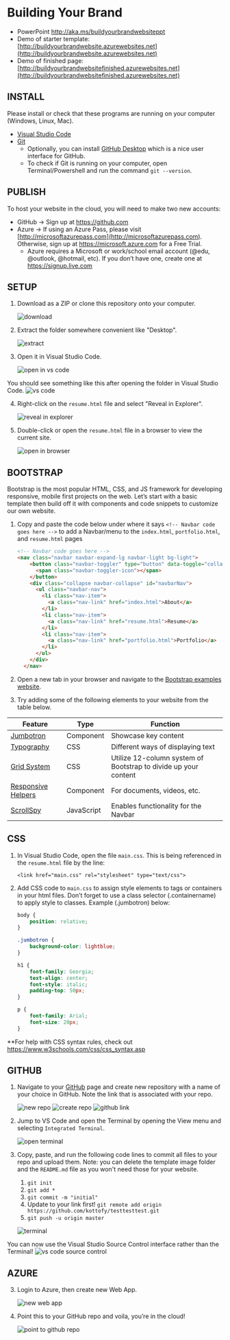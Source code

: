 # Building Your Brand 

- PowerPoint [http://aka.ms/buildyourbrandwebsiteppt
](http://aka.ms/buildyourbrandwebsiteppt)
- Demo of starter template: [http://buildyourbrandwebsite.azurewebsites.net](http://buildyourbrandwebsite.azurewebsites.net)
- Demo of finished page: [http://buildyourbrandwebsitefinished.azurewebsites.net](http://buildyourbrandwebsitefinished.azurewebsites.net)


## INSTALL
Please install or check that these programs are running on your computer (Windows, Linux, Mac).
- [Visual Studio Code](https://code.visualstudio.com/) 
- [Git](https://git-scm.com/book/en/v2/Getting-Started-Installing-Git)
    - Optionally, you can install [GitHub Desktop](https://desktop.github.com/) which is a nice user interface for GitHub.
    - To check if Git is running on your computer, open Terminal/Powershell and run the command `git --version`.

## PUBLISH
To host your website in the cloud, you will need to make two new accounts:
- GitHub -> Sign up at https://github.com 
- Azure -> If using an Azure Pass, please visit [http://microsoftazurepass.com](http://microsoftazurepass.com). Otherwise, sign up at https://microsoft.azure.com for a Free Trial.
  - Azure requires a Microsoft or work/school email account (@edu, @outlook, @hotmail, etc). If you don’t have one, create one at https://signup.live.com

## SETUP
1. Download as a ZIP or clone this repository onto your computer. 
    
    ![download](images/download.png)
2. Extract the folder somewhere convenient like "Desktop".

    ![extract](images/extract.png)
3. Open it in Visual Studio Code.
    
    ![open in vs code](images/openinvscode.png)

You should see something like this after opening the folder in Visual Studio Code.
    ![vs code](images/vscode.png)

4. Right-click on the `resume.html` file and select "Reveal in Explorer". 

    ![reveal in explorer](images/revealinexplorer.png)
5. Double-click or open the `resume.html` file in a browser to view the current site.

    ![open in browser](images/openinbrowser.png)

## BOOTSTRAP
Bootstrap is the most popular HTML, CSS, and JS framework for developing responsive, mobile first projects on the web. Let’s start with a basic template then build off it with components and code snippets to customize our own website.

1. Copy and paste the code below under where it says `<!-- Navbar code goes here -->` to add a Navbar/menu to the `index.html`, `portfolio.html`, and `resume.html` pages
    ```html
    <!-- Navbar code goes here -->
    <nav class="navbar navbar-expand-lg navbar-light bg-light">
        <button class="navbar-toggler" type="button" data-toggle="collapse" data-target="#navbarNav" aria-controls="navbarNav" aria-expanded="false" aria-label="Toggle navigation">
          <span class="navbar-toggler-icon"></span>
        </button>
        <div class="collapse navbar-collapse" id="navbarNav">
          <ul class="navbar-nav">
            <li class="nav-item">
              <a class="nav-link" href="index.html">About</a>
            </li>
            <li class="nav-item">
              <a class="nav-link" href="resume.html">Resume</a>
            </li>
            <li class="nav-item">
              <a class="nav-link" href="portfolio.html">Portfolio</a>
            </li>
          </ul>
        </div>
      </nav>
      ```

      
2. Open a new tab in your browser and navigate to the [Bootstrap examples website](https://v4-alpha.getbootstrap.com/examples/).

3.	Try adding some of the following elements to your website from the table below.

| Feature  |  Type |  Function |
|---|---|---|
|  [Jumbotron](https://v4-alpha.getbootstrap.com/examples/jumbotron/) | Component  |  Showcase key content |
|  [Typography](https://v4-alpha.getbootstrap.com/content/typography/) | CSS  | Different ways of displaying text  |
|[Grid System](https://v4-alpha.getbootstrap.com/layout/grid/) |  CSS |  Utilize 12-column system of Bootstrap to divide up your content |
|  [Responsive Helpers](https://v4-alpha.getbootstrap.com/utilities/responsive-helpers/) | Component  |  For documents, videos, etc. |
|  [ScrollSpy](https://v4-alpha.getbootstrap.com/components/scrollspy/) |  JavaScript | Enables functionality for the Navbar  |

## CSS
1.	In Visual Studio Code, open the file `main.css`. 
	This is being referenced in the `resume.html` file by the line: 

    `<link href="main.css" rel="stylesheet" type="text/css">`


3.	Add CSS code to `main.css` to assign style elements to tags or containers in your html files. Don’t forget to use a class selector (.containername) to apply style to classes. Example (.jumbotron) below:
    ```css
    body {     
        position: relative;
    } 

    .jumbotron {
        background-color: lightblue; 
    }

    h1 {    
        font-family: Georgia;
        text-align: center;     
        font-style: italic;
        padding-top: 50px; 
    } 
    
    p {     
        font-family: Arial;     
        font-size: 20px;     
    } 
    ```

**For help with CSS syntax rules, check out https://www.w3schools.com/css/css_syntax.asp 

## GITHUB

1.	Navigate to your [GitHub](http://github.com) page and create new repository with a name of your choice in GitHub. Note the link that is associated with your repo. 

    ![new repo](images/new-repo.png)
    ![create repo](images/create-repo.png)
    ![github link](images/github-link.png)


2. Jump to VS Code and open the Terminal by opening the View menu and selecting `Integrated Terminal`.

    ![open terminal](images/open-terminal.png)

3. Copy, paste, and run the following code lines to commit all files to your repo and upload them. Note: you can delete the template image folder and the `README.md` file as you won't need those for your website.
    1. `git init`
    2. `git add *`
    3. `git commit -m "initial"`
    4. Update to your link first! `git remote add origin https://github.com/kottofy/testtesttest.git`
    5. `git push -u origin master`

    ![terminal](images/terminal.png)

You can now use the Visual Studio Source Control interface rather than the Terminal!
    ![vs code source control](images/vscode-source-control.png)


## AZURE
3.	Login to Azure, then create new Web App.

    ![new web app](https://docs.microsoft.com/en-us/bot-framework/media/azure-create-webapp.png)

4.	Point this to your GitHub repo and voila, you’re in the cloud!

    ![point to github repo](https://encrypted-tbn0.gstatic.com/images?q=tbn:ANd9GcThjjwgueI9ryvcWlDim5kwewGLWFcC3-w05C2s6Y2cXqelCShJ)





